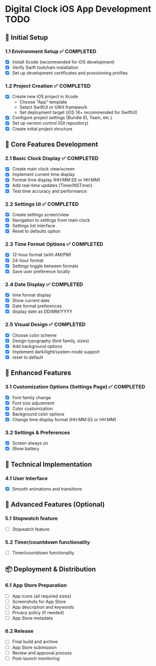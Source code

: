 # Digital Clock iOS App Development TODO

## 🚀 Initial Setup

### 1.1 Environment Setup ✅ COMPLETED
- [x] Install Xcode (recommended for iOS development)
- [x] Verify Swift toolchain installation
- [x] Set up development certificates and provisioning profiles

### 1.2 Project Creation ✅ COMPLETED
- [x] Create new iOS project in Xcode
  - Choose "App" template
  - Select SwiftUI or UIKit framework
  - Set deployment target (iOS 14+ recommended for SwiftUI)
- [x] Configure project settings (Bundle ID, Team, etc.)
- [x] Set up version control (Git repository)
- [x] Create initial project structure

## 📱 Core Features Development

### 2.1 Basic Clock Display ✅ COMPLETED
- [x] Create main clock view/screen
- [x] Implement current time display
- [x] Format time display (HH:MM:SS or HH:MM)
- [x] Add real-time updates (Timer/NSTimer)
- [x] Test time accuracy and performance

### 2.2 Settings UI ✅ COMPLETED
- [x] Create settings screen/view
- [x] Navigation to settings from main clock
- [x] Settings list interface
- [x] Reset to defaults option

### 2.3 Time Format Options ✅ COMPLETED
- [x] 12-hour format (with AM/PM)
- [x] 24-hour format
- [x] Settings toggle between formats
- [x] Save user preference locally

### 2.4 Date Display ✅ COMPLETED
- [x] time format display 
- [x] Show current date
- [x] Date format preferences
- [x] display date as DD/MM/YYYY 

### 2.5 Visual Design ✅ COMPLETED
- [x] Choose color scheme
- [x] Design typography (font family, sizes)
- [x] Add background options
- [x] Implement dark/light/system mode support
- [x] reset to default

## 🎨 Enhanced Features

### 3.1 Customization Options (Settings Page) ✅ COMPLETED
- [x] Font family change
- [x] Font size adjustment
- [x] Color customization
- [x] Background color options
- [x] Change time display format (HH:MM:SS or HH:MM)

### 3.2 Settings & Preferences
- [x] Screen always on 
- [x] Show battery

## 🔧 Technical Implementation
### 4.1 User Interface
- [x] Smooth animations and transitions

## 🚀 Advanced Features (Optional)

### 5.1 Stopwatch feature
- [ ] Stopwatch feature

### 5.2 Timer/countdown functionality
- [ ] Timer/countdown functionality

## 📦 Deployment & Distribution

### 6.1 App Store Preparation
- [ ] App icons (all required sizes)
- [ ] Screenshots for App Store
- [ ] App description and keywords
- [ ] Privacy policy (if needed)
- [ ] App Store metadata

### 6.2 Release
- [ ] Final build and archive
- [ ] App Store submission
- [ ] Review and approval process
- [ ] Post-launch monitoring
